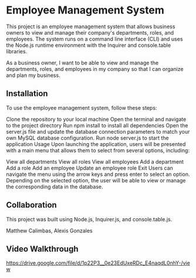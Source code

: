 
# Employee Management System

This project is an employee management system that allows business owners to view and manage their company's departments, roles, and employees. The system runs on a command line interface (CLI) and uses the Node.js runtime environment with the Inquirer and console.table libraries.

As a business owner, I want to be able to view and manage the departments, roles, and employees in my company so that I can organize and plan my business.

## Installation

To use the employee management system, follow these steps:

Clone the repository to your local machine
Open the terminal and navigate to the project directory
Run npm install to install all dependencies
Open the server.js file and update the database connection parameters to match your own MySQL database configuration.
Run node server.js to start the application
Usage
Upon launching the application, users will be presented with a main menu that allows them to select from several options, including:

View all departments
View all roles
View all employees
Add a department
Add a role
Add an employee
Update an employee role
Exit
Users can navigate the menu using the arrow keys and press enter to select an option. Depending on the selected option, the user will be able to view or manage the corresponding data in the database.

## Collaboration

This project was built using Node.js, Inquirer.js, and console.table.js.

Matthew Calimbas,
Alexis Gonzales

## Video Walkthrough

https://drive.google.com/file/d/1p22P3__0e23EdUxeRDc_E4naqdL0nhY-/view